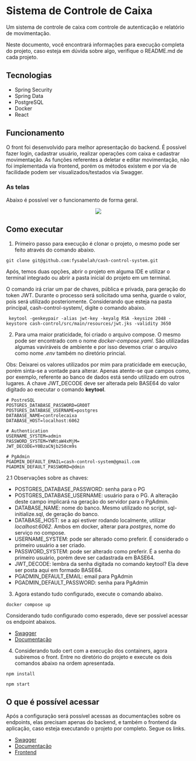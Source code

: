 # Sistema de Controle de Caixa

Um sistema de controle de caixa com controle de autenticação e relatório de movimentação.

Neste documento, você encontrará informações para execução completa do projeto, caso esteja em dúvida sobre algo,
verifique o README.md de cada projeto.

## Tecnologias

- Spring Security
- Spring Data
- PostgreSQL
- Docker
- React

## Funcionamento

O front foi desenvolvido para melhor apresentação do backend. É possível fazer login, cadastrar usuário, realizar
operações com caixa e cadastrar movimentação. As funções referentes a deletar e editar movimentação, não foi
implementada
via frontend, porém os métodos existem e por via de facilidade podem ser visualizados/testados via Swagger.

### As telas

Abaixo é possível ver o funcionamento de forma geral.

<p align="center">
  <img src="./uso_sistem_controle_caixa.gif" />
</p>

## Como executar

1. Primeiro passo para execução é clonar o projeto, o mesmo pode ser feito através do comando abaixo.

```
git clone git@github.com:fysabelah/cash-control-system.git
```

Após, temos duas opções, abrir o projeto em alguma IDE e utilizar o terminal integrado ou abrir a pasta inicial do
projeto em um terminal.

O comando irá criar um par de chaves, pública e privada, para geração do token JWT. Durante o processo será solicitado
uma senha, guarde o valor, pois será utilizado posteriomente. Considerando que esteja na pasta principal,
cash-control-system/, digite o comando abaixo.

```
 keytool -genkeypair -alias jwt-key -keyalg RSA -keysize 2048 -keystore cash-control/src/main/resources/jwt.jks -validity 3650
```

2. Para uma maior praticidade, foi criado o arquivo compose. O mesmo pode ser encontrado com o nome
   *docker-compose.yaml*. São utilizadas algumas vaviráveis de ambiente e por isso devemos criar o arquivo como nome
   _.env_ também no diretório princial.

Obs: Deixarei os valores utilizados por mim para praticidade em execução, porém sinta-se a vontade para alterar.
Apenas atente-se que campos como, por exemplo, referente ao banco de dados está sendo utilizado em outros lugares. A
chave JWT_DECODE deve ser alterada pelo BASE64 do valor digitado ao executar o comando **keytool**.

```
# PostreSQL
POSTGRES_DATABASE_PASSWORD=GR00T
POSTGRES_DATABASE_USERNAME=postgres
DATABASE_NAME=controlecaixa
DATABASE_HOST=localhost:6062

# Authentication
USERNAME_SYSTEM=admin
PASSWORD_SYSTEM=YWRtaW4xMjM=
JWT_DECODE=Y0BzaCNjb250cm9s

# PgAdmin
PGADMIN_DEFAULT_EMAIL=cash-control-system@gmail.com
PGADMIN_DEFAULT_PASSWORD=@dmin
```

2.1 Observações sobre as chaves:

* POSTGRES_DATABASE_PASSWORD: senha para o PG
* POSTGRES_DATABASE_USERNAME: usuário para o PG. A alteração deste campo implicará na geração do servidor para o
  PgAdmin.
* DATABASE_NAME: nome do banco. Mesmo utilizado no script, sql-initialize.sql, de geração do banco.
* DATABASE_HOST: se a api estiver rodando localmente, utilizar _localhost:6062_. Ambos em docker, alterar para
  _postgres_, nome do serviço no compose.
* USERNAME_SYSTEM: pode ser alterado como preferir. É considerado o primeiro usuário a ser criado.
* PASSWORD_SYSTEM: pode ser alterado como preferir. É a senha do primeiro usuário, porém deve ser cadastrada em BASE64.
* JWT_DECODE: lembra da senha digitada no comando keytool? Ela deve ser posta aqui em formado BASE64.
* PGADMIN_DEFAULT_EMAIL: email para PgAdmin
* PGADMIN_DEFAULT_PASSWORD: senha para PgAdmin

3. Agora estando tudo configurado, execute o comando abaixo.

```
docker compose up
```

Considerando tudo configurado como esperado, deve ser possível acessar os endpoint abaixos.

* [Swagger](http://localhost:8080/doc/api.html)
* [Documentação](http://localhost:8080/documentation)

4. Considerando tudo cert com a execução dos containers, agora subiremos o front. Entre no diretório do projeto e
   execute os dois comandos abaixo na ordem apresentada.

```
npm install
```

```
npm start
```

## O que é possível acessar

Após a configuração será possível acessas as documentações sobre os endpoints, elas precisam apenas do backend, e também
o frontend da aplicação, caso esteja executando o projeto por completo. Segue os links.

* [Swagger](http://localhost:8080/doc/api.html)
* [Documentação](http://localhost:8080/documentation)
* [Frontend](http://localhost:3000)